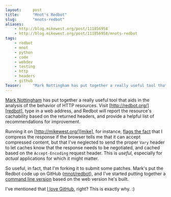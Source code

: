 ```yaml
---
layout:     post
title:      "Mnot's Redbot"
slug:       "mnots-redbot"
aliases:
    - http://blog.mikewest.org/post/111856958
    - http://blog.mikewest.org/post/111856958/mnots-redbot
tags: 
    - redbot
    - mnot
    - python
    - code
    - webdev
    - testing
    - http
    - headers
    - github
Teaser:     "Mark Nottingham has put together a really useful tool that aids in the analysis of the behavior of HTTP resources.  I've started putting together a command line version based on the web version he's released on GitHub."
---
```

[Mark Nottingham][mnot] has put together a really useful tool that aids in the analysis of the behavior of HTTP resources.  Visit [http://redbot.org/][redbot], type in a web address, and Redbot will report the resource's cachability based on the returned headers, and provide a helpful list of recommendations for improvement.

Running it on [http://mikewest.org/][mike], for instance, [flags the fact][redbotme] that I compress the response if the browser tells me that it can accept compressed content, but that I've neglected to send the proper `Vary` header to let caches know that the response needs to be negotiated, and cached based on the `Accept-Encoding` request header.  This is _useful_, especially for _actual_ applications for which it might matter.

So useful, in fact, that I'm forking it to submit some patches.  Mark's put the Redbot code up on GitHub ([mnot/redbot][github]), and I've started putting together a [command line version][cli] based on the web version he's built.

I've mentioned that [I love GitHub][heart], right?  This is exactly why.  :)

[mnot]:     http://www.mnot.net/
[redbot]:   http://redbot.org/
[mike]:     http://mikewest.org/
[github]:   http://github.com/mnot/redbot/tree/master
[redbotme]: http://redbot.org/?uri=http%3A%2F%2Fwww.mikewest.org%2F
[heart]:    http://mikewest.org/2008/11/i-love-github
[cli]: http://github.com/mikewest/redbot/blob/master/src/redbotcli.py
